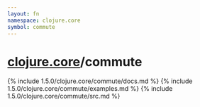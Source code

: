 ```yaml
---
layout: fn
namespace: clojure.core
symbol: commute
---
```


# [clojure.core](../)/commute

{% include 1.5.0/clojure.core/commute/docs.md %}
{% include 1.5.0/clojure.core/commute/examples.md %}
{% include 1.5.0/clojure.core/commute/src.md %}

